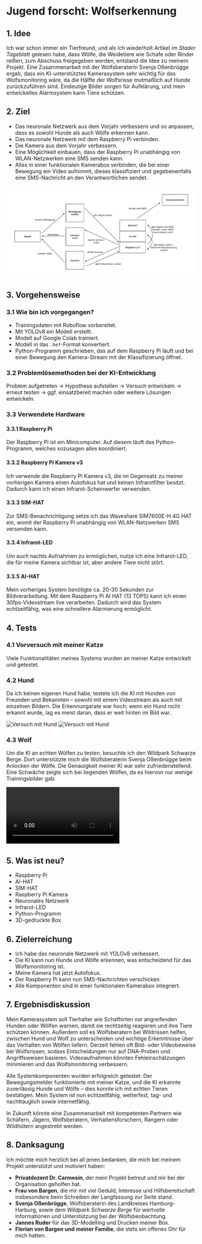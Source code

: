# Jugend forscht: Wolfserkennung

## 1. Idee
Ich war schon immer ein Tierfreund, und als ich wiederholt Artikel im *Stader Tageblatt* gelesen habe, dass Wölfe, die Weidetiere wie Schafe oder Rinder reißen, zum Abschuss freigegeben werden, entstand die Idee zu meinem Projekt. Eine Zusammenarbeit mit der Wolfsberaterin Svenja Oßenbrügge ergab, dass ein KI-unterstütztes Kamerasystem sehr wichtig für das Wolfsmonitoring wäre, da die Hälfte der Wolfsrisse mutmaßlich auf Hunde zurückzuführen sind. Eindeutige Bilder sorgen für Aufklärung, und mein entwickeltes Alarmsystem kann Tiere schützen.

## 2. Ziel
- Das neuronale Netzwerk aus dem Vorjahr verbessern und so anpassen, dass es sowohl Hunde als auch Wölfe erkennen kann.
- Das neuronale Netzwerk mit dem Raspberry Pi verbinden.
- Die Kamera aus dem Vorjahr verbessern.
- Eine Möglichkeit einbauen, dass der Raspberry Pi unabhängig von WLAN-Netzwerken eine SMS senden kann.
- Alles in einer funktionalen Kamerabox verbinden, die bei einer Bewegung ein Video aufnimmt, dieses klassifiziert und gegebenenfalls eine SMS-Nachricht an den Verantwortlichen sendet.

![Blockschaltbild](Blockschaltbild.png)

## 3. Vorgehensweise
### 3.1 Wie bin ich vorgegangen?
- Trainingsdaten mit Roboflow vorbereitet.
- Mit YOLOv8 ein Modell erstellt.
- Modell auf Google Colab trainiert.
- Modell in das `.hef`-Format konvertiert.
- Python-Programm geschrieben, das auf dem Raspberry Pi läuft und bei einer Bewegung den Kamera-Stream mit der Klassifizierung öffnet.

### 3.2 Problemlösemethoden bei der KI-Entwicklung
Problem aufgetreten → Hypothese aufstellen → Versuch entwickeln → erneut testen → ggf. einsatzbereit machen oder weitere Lösungen entwickeln.

### 3.3 Verwendete Hardware
#### 3.3.1 Raspberry Pi
Der Raspberry Pi ist ein Minicomputer. Auf diesem läuft das Python-Programm, welches sozusagen alles koordiniert.

#### 3.3.2 Raspberry Pi Kamera v3
Ich verwende die Raspberry Pi Kamera v3, die im Gegensatz zu meiner vorherigen Kamera einen Autofokus hat und keinen Infrarotfilter besitzt. Dadurch kann ich einen Infrarot-Scheinwerfer verwenden.

#### 3.3.3 SIM-HAT
Zur SMS-Benachrichtigung setze ich das Waveshare SIM7600E-H 4G HAT ein, womit der Raspberry Pi unabhängig von WLAN-Netzwerken SMS versenden kann.

#### 3.3.4 Infrarot-LED
Um auch nachts Aufnahmen zu ermöglichen, nutze ich eine Infrarot-LED, die für meine Kamera sichtbar ist, aber andere Tiere nicht stört.

#### 3.3.5 AI-HAT
Mein vorheriges System benötigte ca. 20-30 Sekunden zur Bildverarbeitung. Mit dem Raspberry Pi AI HAT (13 TOPS) kann ich einen 30fps-Videostream live verarbeiten. Dadurch wird das System echtzeitfähig, was eine schnellere Alarmierung ermöglicht.

## 4. Tests
### 4.1 Vorversuch mit meiner Katze
Viele Funktionalitäten meines Systems wurden an meiner Katze entwickelt und getestet.

### 4.2 Hund
Da ich keinen eigenen Hund habe, testete ich die KI mit Hunden von Freunden und Bekannten – sowohl mit einem Videostream als auch mit einzelnen Bildern. Die Erkennungsrate war hoch; wenn ein Hund nicht erkannt wurde, lag es meist daran, dass er weit hinten im Bild war.

![Versuch mit Hund](tests/Erster%20Versuch%20mit%20Hund/img20241124_051958_1.png)
![Versuch mit Hund](tests/Zweiter%20Versuch%20mit%20Hund/img20241124_082834_2.png)

### 4.3 Wolf
Um die KI an echten Wölfen zu testen, besuchte ich den Wildpark Schwarze Berge. Dort unterstützte mich die Wolfsberaterin Svenja Oßenbrügge beim Anlocken der Wölfe. Die Genauigkeit meiner KI war sehr zufriedenstellend. Eine Schwäche zeigte sich bei liegenden Wölfen, da es hiervon nur wenige Trainingsbilder gab.

![Versuch mit Wolf](tests/Wildpark/20250108_183205.mp4)

## 5. Was ist neu?
- Raspberry Pi
- AI-HAT
- SIM-HAT
- Raspberry Pi Kamera
- Neuronales Netzwerk
- Infrarot-LED
- Python-Programm
- 3D-gedruckte Box

## 6. Zielerreichung
- Ich habe das neuronale Netzwerk mit YOLOv8 verbessert.
- Die KI kann nun Hunde und Wölfe erkennen, was entscheidend für das Wolfsmonitoring ist.
- Meine Kamera hat jetzt Autofokus.
- Der Raspberry Pi kann nun SMS-Nachrichten verschicken.
- Alle Komponenten sind in einer funktionalen Kamerabox integriert.

## 7. Ergebnisdiskussion
Mein Kamerasystem soll Tierhalter wie Schafhirten vor angreifenden Hunden oder Wölfen warnen, damit sie rechtzeitig reagieren und ihre Tiere schützen können. Außerdem soll es Wolfsberatern bei Wildrissen helfen, zwischen Hund und Wolf zu unterscheiden und wichtige Erkenntnisse über das Verhalten von Wölfen liefern. Derzeit fehlen oft Bild- oder Videobeweise bei Wolfsrissen, sodass Entscheidungen nur auf DNA-Proben und Angriffsweisen basieren. Videoaufnahmen könnten Fehleinschätzungen minimieren und das Wolfsmonitoring verbessern. 

Alle Systemkomponenten wurden erfolgreich getestet: Der Bewegungsmelder funktionierte mit meiner Katze, und die KI erkannte zuverlässig Hunde und Wölfe – dies konnte ich mit echten Tieren bestätigen. Mein System ist nun echtzeitfähig, wetterfest, tag- und nachttauglich sowie internetfähig. 

In Zukunft könnte eine Zusammenarbeit mit kompetenten Partnern wie Schäfern, Jägern, Wolfsberatern, Verhaltensforschern, Rangern oder Wildhütern angestrebt werden.

## 8. Danksagung
Ich möchte mich herzlich bei all jenen bedanken, die mich bei meinem Projekt unterstützt und motiviert haben:
- **Privatdozent Dr. Carmesin**, der mein Projekt betreut und mir bei der Organisation geholfen hat.
- **Frau von Bargen**, die mir mit viel Geduld, Interesse und Hilfsbereitschaft insbesondere beim Schreiben der Langfassung zur Seite stand.
- **Svenja Oßenbrügge**, Wolfsberaterin des Landkreises Hamburg-Harburg, sowie dem *Wildpark Schwarze Berge* für wertvolle Informationen und Unterstützung bei der Wolfsbeobachtung.
- **Jannes Ruder** für das 3D-Modelling und Drucken meiner Box.
- **Florian von Bargen und meiner Familie**, die stets ein offenes Ohr für mich hatten.
